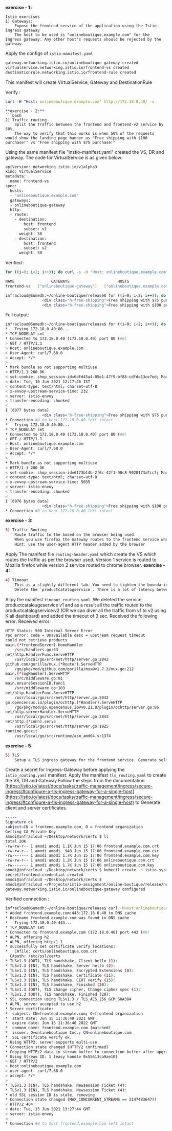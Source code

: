 **exercise - 1 :** 
```
Istio exercises
1) Gateways:
    Expose the frontend service of the application using the Istio-ingress gateway
	The host to be used is "onlineboutique.example.com" for the Ingress gateway. Any other host's requests should be rejected by the gateway.
```

Apply the configs of `istio-manifest.yaml` 


```bash
gateway.networking.istio.io/onlineboutique-gateway created
virtualservice.networking.istio.io/frontend-vs created
destinationrule.networking.istio.io/frontend-rule created
```


This manifest will create VirtualService, Gateway and DestinationRule

Verify : 

```yaml
curl -H "Host: onlineboutique.example.com" http://172.18.0.40/ -v
```

```
**exercise - 2:**
```bash
2) Traffic routing 
    Split the traffic between the frontend and frontend-v2 service by 50%. 
	The way to verify that this works is when 50% of the requests would show the landing page banner as "Free shipping with $100 purchase!" vs "Free shipping with $75 purchase!"
```
Using the same manifest file "instio-manifest.yaml" created the VS, DR and gateway. The code for VirtualService is as given below:

```bash
apiVersion: networking.istio.io/v1alpha3
kind: VirtualService
metadata:
  name: frontend-vs
spec:
  hosts:
  - "onlineboutique.example.com"
  gateways:
  - onlineboutique-gateway
  http:
  - route:
    - destination:
        host: frontend
        subset: v1
      weight: 50
    - destination:
        host: frontend
        subset: v2
      weight: 50
```
Verified : 
```bash
for ((i=0; i<2; i++)); do curl -s -H "Host: onlineboutique.example.com" http://172.18.0.40/ | grep -A 2 "free-shipping"; done
```
```bash
NAME                GATEWAYS                     HOSTS                            AGE
frontend-vs   ["onlineboutique-gateway"]   ["onlineboutique.example.com"]   8m59s

```
```bash
infracloud@Sumedh:~/online-boutique/release$ for ((i=0; i<2; i++)); do curl -s -H "Host: onlineboutique.example.com" http://172.18.0.40/ | grep -A 2 "free-shipping"; done
                <div class="h-free-shipping">Free shipping with $75 purchase! &nbsp;&nbsp;</div>
                <div class="h-free-shipping">Free shipping with $100 purchase! &nbsp;&nbsp;</div>
```
Full output:
```bash
infracloud@Sumedh:~/online-boutique/release$ for ((i=0; i<2; i++)); do curl -s -H "Host: onlineboutique.example.com" http://172.18.0.40/ -v | grep -A 2 "free-shipping"; done 
*   Trying 172.18.0.40:80...
* TCP_NODELAY set
* Connected to 172.18.0.40 (172.18.0.40) port 80 (#0)
> GET / HTTP/1.1
> Host: onlineboutique.example.com
> User-Agent: curl/7.68.0
> Accept: */*
> 
* Mark bundle as not supporting multiuse
< HTTP/1.1 200 OK
< set-cookie: shop_session-id=6dfd45a4-05e1-47f9-bf88-cdfda13ce7ed; Max-Age=172800
< date: Tue, 16 Jun 2021 12:17:46 IST
< content-type: text/html; charset=utf-8
< x-envoy-upstream-service-time: 232
< server: istio-envoy
< transfer-encoding: chunked
< 
{ [6977 bytes data]
                <div class="h-free-shipping">Free shipping with $75 purchase! &nbsp;&nbsp;</div>
* Connection #0 to host 172.18.0.40 left intact
*   Trying 172.18.0.40:80...
* TCP_NODELAY set
* Connected to 172.18.0.40 (172.18.0.40) port 80 (#0)
> GET / HTTP/1.1
> Host: onlineboutique.example.com
> User-Agent: curl/7.68.0
> Accept: */*
> 
* Mark bundle as not supporting multiuse
< HTTP/1.1 200 OK
< set-cookie: shop_session-id=6173b14b-2f6c-42f1-90c8-9028173a7cc7; Max-Age=172800
< content-type: text/html; charset=utf-8
< x-envoy-upstream-service-time: 5035
< server: istio-envoy
< transfer-encoding: chunked
< 
{ [6976 bytes data]
                <div class="h-free-shipping">Free shipping with $100 purchase! &nbsp;&nbsp;</div>
* Connection #0 to host 172.18.0.40 left intact
```
**exercise - 3:**
```bash
3) Traffic Routing
	Route traffic to the based on the browser being used. 
	When you use firefox the Gateway routes to the frontend service whereas it routes to the frontend-v2 pods if it is accessed via Chrome 
	Hint: use the user-agent HTTP header added by the browser
```
Apply The manifest file `routing-header.yaml` which create the VS which routes the traffic as per the browser used.
Version 1 service is routed to Mozilla firefox while version 2 service routed to chrome browser.
**exercise - 4:**
```bash
4) Timeout
    This is a slightly different lab. You need to tighten the boundaries of acceptable latency in this lab.  
    Delete the `productcatalogservice`. There is a lot of latency between the frontend and the productcatalogv2 service. add a timeout of 3s. (You need to produce a 504 Gateway timeout error)
```
Allpy the manifest `timeout_routing.yaml`. We deleted the service productcatalougeservice v1 and as a result all the traffic routed to the productcatalogservice:v2 (OR we can diver all the traffic from v1 to v2 using Kiali dashboard) and added the timeout of 3 sec. Received the following error: 
Received error:
```bash
HTTP Status: 500 Internal Server Error
rpc error: code = Unavailable desc = upstream request timeout
could not retrieve products
main.(*frontendServer).homeHandler
	/src/handlers.go:63
net/http.HandlerFunc.ServeHTTP
	/usr/local/go/src/net/http/server.go:2042
github.com/gorilla/mux.(*Router).ServeHTTP
	/go/pkg/mod/github.com/gorilla/mux@v1.7.3/mux.go:212
main.(*logHandler).ServeHTTP
	/src/middleware.go:81
main.ensureSessionID.func1
	/src/middleware.go:103
net/http.HandlerFunc.ServeHTTP
	/usr/local/go/src/net/http/server.go:2042
go.opencensus.io/plugin/ochttp.(*Handler).ServeHTTP
	/go/pkg/mod/go.opencensus.io@v0.21.0/plugin/ochttp/server.go:86
net/http.serverHandler.ServeHTTP
	/usr/local/go/src/net/http/server.go:2843
net/http.(*conn).serve
	/usr/local/go/src/net/http/server.go:1925
runtime.goexit
	/usr/local/go/src/runtime/asm_amd64.s:1374
```
**exercise - 5**
```bash
5) TLS 
	Setup a TLS ingress gateway for the frontend service. Generate self signed certificates and add them to the Ingress Gateway for TLS communication.
```
Create a secret for Ingress-Gateway before applying the `istio_routing.yaml` manifest. Apply the manifest `tls_routing.yaml` to create the VS, DR and Gateway
Follow the steps from the documentation [https://istio.io/latest/docs/tasks/traffic-management/ingress/secure-ingress/#configure-a-tls-ingress-gateway-for-a-single-host](https://istio.io/latest/docs/tasks/traffic-management/ingress/secure-ingress/#configure-a-tls-ingress-gateway-for-a-single-host) to Generate client and server certificates. 
```bash
-----
Signature ok
subject=CN = frontend.example.com, O = frontend organization
Getting CA Private Key
amodi@infracloud ~/Desktop/network/certs $ ll
total 20K
-rw-rw-r-- 1 amodi amodi 1.1K Jun 15 17:06 frontend.example.com.crt
-rw-rw-r-- 1 amodi amodi  948 Jun 15 17:06 frontend.example.com.csr
-rw------- 1 amodi amodi 1.7K Jun 15 17:06 frontend.example.com.key
-rw-rw-r-- 1 amodi amodi 1.2K Jun 15 17:06 onlineboutique.com.crt
-rw------- 1 amodi amodi 1.7K Jun 15 17:06 onlineboutique.com.key
amodi@infracloud ~/Desktop/network/certs $ kubectl create -n istio-system secret tls frontend-credential --key=frontend.example.com.key --cert=frontend.example.com.crt
secret/frontend-credential created
amodi@infracloud ~/Desktop/network/certs $
amodi@infracloud ~/Projects/istio-assignment/online-boutique/release/network (istio-assignment*?) $ k apply -f secure-gateway.yaml
gateway.networking.istio.io/onlineboutique-gateway configured
```
Verified connection : 
```bash
infracloud@Sumedh:~/online-boutique/release$ curl -HHost:onlineboutique.example.com --resolve "frontend.example.com:443:172.18.0.40" --cacert ~/certs/onlineboutique.com.crt "https://frontend.example.com:443" -v -s
* Added frontend.example.com:443:172.18.0.40 to DNS cache
* Hostname frontend.example.com was found in DNS cache
*   Trying 172.18.0.40:443...
* TCP_NODELAY set
* Connected to frontend.example.com (172.18.0.40) port 443 (#0)
* ALPN, offering h2
* ALPN, offering http/1.1
* successfully set certificate verify locations:
*   CAfile: certs/onlineboutique.com.crt
  CApath: /etc/ssl/certs
* TLSv1.3 (OUT), TLS handshake, Client hello (1):
* TLSv1.3 (IN), TLS handshake, Server hello (2):
* TLSv1.3 (IN), TLS handshake, Encrypted Extensions (8):
* TLSv1.3 (IN), TLS handshake, Certificate (11):
* TLSv1.3 (IN), TLS handshake, CERT verify (15):
* TLSv1.3 (IN), TLS handshake, Finished (20):
* TLSv1.3 (OUT), TLS change cipher, Change cipher spec (1):
* TLSv1.3 (OUT), TLS handshake, Finished (20):
* SSL connection using TLSv1.3 / TLS_AES_256_GCM_SHA384
* ALPN, server accepted to use h2
* Server certificate:
*  subject: CN=frontend.example.com; O=frontend organization
*  start date: Jun 15 11:36:40 2021 GMT
*  expire date: Jun 15 11:36:40 2022 GMT
*  common name: frontend.example.com (matched)
*  issuer: O=onlineboutique Inc.; CN=onlineboutique.com
*  SSL certificate verify ok.
* Using HTTP2, server supports multi-use
* Connection state changed (HTTP/2 confirmed)
* Copying HTTP/2 data in stream buffer to connection buffer after upgrade: len=0
* Using Stream ID: 1 (easy handle 0x55613ca9ae10)
> GET / HTTP/2
> Host:onlineboutique.example.com
> user-agent: curl/7.68.0
> accept: */*
> 
* TLSv1.3 (IN), TLS handshake, Newsession Ticket (4):
* TLSv1.3 (IN), TLS handshake, Newsession Ticket (4):
* old SSL session ID is stale, removing
* Connection state changed (MAX_CONCURRENT_STREAMS == 2147483647)!
< HTTP/2 404 
< date: Tue, 15 Jun 2021 13:27:44 GMT
< server: istio-envoy
< 
* Connection #0 to host frontend.example.com left intact
```

